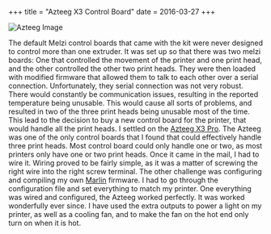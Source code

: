 +++
title = "Azteeg X3 Control Board"
date = 2016-03-27
+++

![Azteeg Image](img/azteeg.jpg)

The default Melzi control boards that came with the kit were never designed to control more than one extruder. It was set up so that there was two melzi boards: One that controlled the movement of the printer and one print head, and the other controlled the other two print heads. They were then loaded with modified firmware that allowed them to talk to each other over a serial connection. Unfortunately, they serial connection was not very robust. There would constantly be communication issues, resulting in the reported temperature being unusable. This would cause all sorts of problems, and resulted in two of the three print heads being unusable most of the time. This lead to the decision to buy a new control board for the printer, that would handle all the print heads. I settled on the [Azteeg X3 Pro](https://www.panucatt.com/Azteeg_X3_Pro_p/ax3pro.htm). The Azteeg was one of the only control boards that I found that could effectively handle three print heads. Most control board could only handle one or two, as most printers only have one or two print heads. Once it came in the mail, I had to wire it. Wiring proved to be fairly simple, as it was a matter of screwing the right wire into the right screw terminal. The other challenge was configuring and compiling my own [Marlin](https://github.com/MarlinFirmware/Marlin) firmware. I had to go through the configuration file and set everything to match my printer. One everything was wired and configured, the Azteeg worked perfectly. It was worked wonderfully ever since. I have used the extra outputs to power a light on my printer, as well as a cooling fan, and to make the fan on the hot end only turn on when it is hot.
